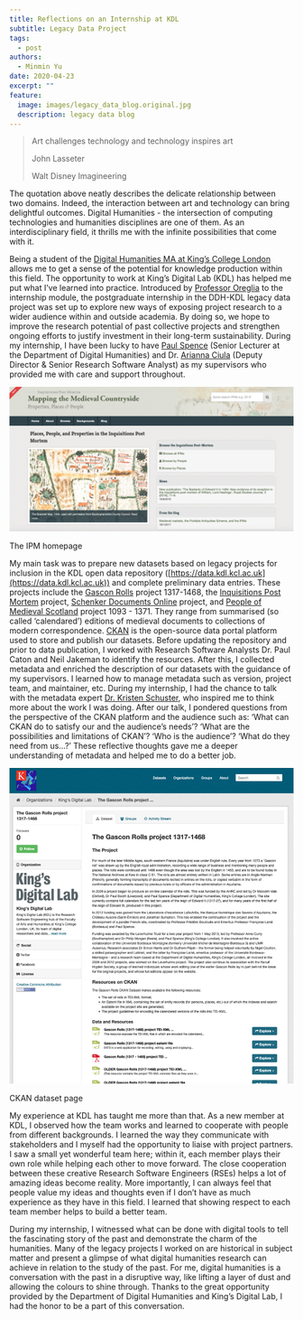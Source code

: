 ```yaml
---
title: Reflections on an Internship at KDL
subtitle: Legacy Data Project
tags:
  - post
authors:
  - Minmin Yu
date: 2020-04-23
excerpt: ""
feature:
  image: images/legacy_data_blog.original.jpg
  description: legacy data blog
---
```


> Art challenges technology and technology inspires art
>
> John Lasseter
>
> Walt Disney Imagineering

The quotation above neatly describes the delicate relationship between  two domains. Indeed, the interaction between art and technology can bring delightful outcomes. Digital Humanities - the intersection of computing technologies and humanities disciplines are one of them. As an interdisciplinary field, it thrills me with the infinite possibilities that come with it.

Being a student of the [Digital Humanities MA at King’s College London](https://www.kcl.ac.uk/study/postgraduate/taught-courses/digital-humanities-ma) allows me to get a sense of the potential for knowledge production within this field. The opportunity to work at King’s Digital Lab (KDL) has helped me put what I’ve learned into practice. Introduced by [Professor Oreglia](https://www.kcl.ac.uk/people/dr-elisa-oreglia) to the internship module, the postgraduate internship in the DDH-KDL legacy data project was set up to explore new ways of exposing project research to a wider audience within and outside academia. By doing so, we hope to improve the research potential of past collective projects and strengthen ongoing efforts to justify investment in their long-term sustainability. During my internship, I have been lucky to have [Paul Spence](https://www.kcl.ac.uk/people/paul-spence) (Senior Lecturer at the Department of Digital Humanities) and Dr. [Arianna Ciula](https://www.kdl.kcl.ac.uk/who-we-are/dr-arianna-ciula/) (Deputy Director & Senior Research Software Analyst) as my supervisors who provided me with care and support throughout.

![ipm home](images/Screenshot_2020-04-23_at_09.08.42.width-1024.png)

The IPM homepage

My main task was to prepare new datasets based on legacy projects for inclusion in the KDL open data repository ([https://data.kdl.kcl.ac.uk](https://data.kdl.kcl.ac.uk)) and complete preliminary data entries. These projects include the [Gascon Rolls](http://www.gasconrolls.org/en/) project 1317-1468, the [Inquisitions Post Mortem](http://www.inquisitionspostmortem.ac.uk) project, [Schenker Documents Online](http://www.schenkerdocumentsonline.org/index.html) project, and [People of Medieval Scotland](http://poms.ac.uk/) project 1093 - 1371. They range from summarised (so called ‘calendared’) editions of medieval documents to collections of modern correspondence. [CKAN](https://ckan.org/) is the open-source data portal platform used to store and publish our datasets. Before updating the repository and prior to data publication, I worked with Research Software Analysts Dr. Paul Caton and Neil Jakeman to identify the resources. After this, I collected metadata and enriched the description of our datasets with the guidance of my supervisors. I learned how to manage metadata such as version, project team, and maintainer, etc. During my internship, I had the chance to talk with the metadata expert [Dr. Kristen Schuster](https://www.kcl.ac.uk/people/dr-kristen-schuster), who inspired me to think more about the work I was doing. After our talk, I pondered questions from the perspective of the CKAN platform and the audience such as: ‘What can CKAN do to satisfy our and the audience’s needs’? ‘What are the possibilities and limitations of CKAN’? ‘Who is the audience’? ‘What do they need from us…?’ These reflective thoughts gave me a deeper understanding of metadata and helped me to do a better job.

![gascon ckan](images/Screenshot_2020-04-23_at_09.14.58.width-1024.png)

CKAN dataset page

My experience at KDL has taught me more than that. As a new member at KDL, I observed how the team works and learned to cooperate with people from different backgrounds. I learned the way they communicate with stakeholders and I myself had the opportunity to liaise with project partners. I saw a small yet wonderful team here; within it, each member plays their own role while helping each other to move forward. The close cooperation between these creative Research Software Engineers (RSEs) helps a lot of amazing ideas become reality. More importantly, I can always feel that people value my ideas and thoughts even if I don’t have as much experience as they have in this field. I learned that showing respect to each team member helps to build a better team.

During my internship, I witnessed what can be done with digital tools to tell the fascinating story of the past and demonstrate the charm of the humanities. Many of the legacy projects I worked on are historical in subject matter and present a glimpse of what digital humanities research can achieve in relation to the study of the past. For me, digital humanities is a conversation with the past in a disruptive way, like lifting a layer of dust and allowing the colours to shine through. Thanks to the great opportunity provided by the Department of Digital Humanities and King’s Digital Lab, I had the honor to be a part of this conversation.
